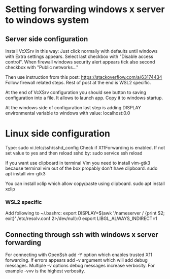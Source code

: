 # Setting forwarding windows x server to windows system

## Server side configuration
Install VcXSrv in this way:
Just click normally with defaults until windows with Extra settings appears.
Select last checkbox with "Disable access control". When firewall windows security 
alert appears tick also second checkbox with "Public networks..."

Then use instruction from this post:
https://stackoverflow.com/a/63174434
Follow firewall related steps. Rest of post at the end is WSL2 specific.

At the end of VcXSrv configuration you should see button to saving configuration
into a file. It allows to launch app. Copy it to windows startup.

At the windows side of configuration last step is adding DISPLAY environmental 
variable to windows with value:
	localhost:0.0

# Linux side configuration
Type:
	sudo vi /etc/ssh/sshd_config
Check if X11Forwarding is enabled. If not set value to yes and then
reload sshd by:
	sudo service ssh reload

If you want use clipboard in terminal Vim you need to install vim-gtk3 because
terminal vim out of the box propably don't have clipboard.
	sudo apt install vim-gtk3

You can install xclip which allow copy/paste using clipboard.
	sudo apt install xclip

### WSL2 specific
Add following to ~/.bashrc:
	export DISPLAY=$(awk '/nameserver / {print $2; exit}' /etc/resolv.conf 2>/dev/null):0
	export LIBGL_ALWAYS_INDIRECT=1

## Connecting through ssh with windows x server forwarding
For connecting with OpenSsh add -Y option which enables trusted X11 forwarding.
If errors appears add -v argument which will add debug messages. Multiple -v options 
debug messages increase verbosity. For example -vvv is the highest verbosity.
